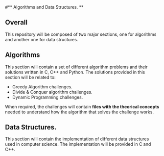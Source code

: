 #** Algorithms and Data Structures. **

## Overall

This repository will be composed of two major sections, one for algorithms and another one for data structures.

## Algorithms

This section will contain a set of different algorithm problems and their solutions written in C, C++ and Python.
The solutions provided in this section will be related to:

* Greedy Algorithm challenges.
* Divide & Conquer algorithm challenges.
* Dynamic Programming challenges.

When required, the challenges will contain **files with the theorical concepts** needed to understand how the algorithm that solves the challenge works.


## Data Structures.

This section will contain the implementation of different data structures used in computer science.
The implementation will be provided in C and C++.

